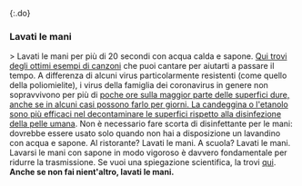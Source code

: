 {:.do} 
 ### Lavati le mani 

\> Lavati le mani per più di 20 secondi con acqua calda e sapone. [Qui trovi degli ottimi esempi di canzoni](https://www.seattletimes.com/life/wellness/coronavirus-prevention-10-awesome-tunes-to-sing-while-you-wash-your-hands/?utm_medium=social&utm_campaign=owned_echobox_tw_m&utm_source=Twitter#Echobox=1583369786) che puoi cantare per aiutarti a passare il tempo. A differenza di alcuni virus particolarmente resistenti (come quello della poliomielite), i virus della famiglia dei coronavirus in genere non sopravvivono per più di [poche ore sulla maggior parte delle superfici dure, anche se in alcuni casi possono farlo per giorni. La candeggina o l'etanolo sono più efficaci nel decontaminare le superfici rispetto alla disinfezione della pelle umana](https://www.journalofhospitalinfection.com/article/S0195-6701(20)30046-3/fulltext). Non è necessario fare scorta di disinfettante per le mani: dovrebbe essere usato solo quando non hai a disposizione un lavandino con acqua e sapone. Al ristorante? Lavati le mani. A scuola? Lavati le mani. Lavarsi le mani con sapone in modo vigoroso è davvero fondamentale per ridurre la trasmissione. Se vuoi una spiegazione scientifica, la trovi [qui](https://twitter.com/PalliThordarson/status/1236549305189597189). 
 **Anche se non fai nient'altro, lavati le mani.**
